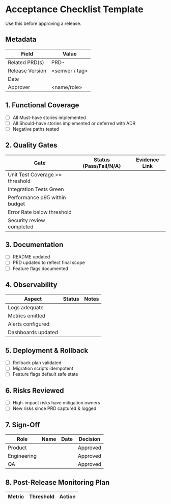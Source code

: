 # Acceptance Checklist Template

Use this before approving a release.

## Metadata
| Field | Value |
|-------|-------|
| Related PRD(s) | PRD-<id> |
| Release Version | <semver / tag> |
| Date | <YYYY-MM-DD> |
| Approver | <name/role> |

## 1. Functional Coverage
- [ ] All Must-have stories implemented
- [ ] All Should-have stories implemented or deferred with ADR
- [ ] Negative paths tested

## 2. Quality Gates
| Gate | Status (Pass/Fail/N/A) | Evidence Link |
|------|------------------------|---------------|
| Unit Test Coverage >= threshold |  |  |
| Integration Tests Green |  |  |
| Performance p95 within budget |  |  |
| Error Rate below threshold |  |  |
| Security review completed |  |  |

## 3. Documentation
- [ ] README updated
- [ ] PRD updated to reflect final scope
- [ ] Feature flags documented

## 4. Observability
| Aspect | Status | Notes |
|--------|--------|-------|
| Logs adequate |  |  |
| Metrics emitted |  |  |
| Alerts configured |  |  |
| Dashboards updated |  |  |

## 5. Deployment & Rollback
- [ ] Rollback plan validated
- [ ] Migration scripts idempotent
- [ ] Feature flags default safe state

## 6. Risks Reviewed
- [ ] High-impact risks have mitigation owners
- [ ] New risks since PRD captured & logged

## 7. Sign-Off
| Role | Name | Date | Decision |
|------|------|------|----------|
| Product |  |  | Approved |
| Engineering |  |  | Approved |
| QA |  |  | Approved |

## 8. Post-Release Monitoring Plan
| Metric | Threshold | Action |
|--------|-----------|--------|

